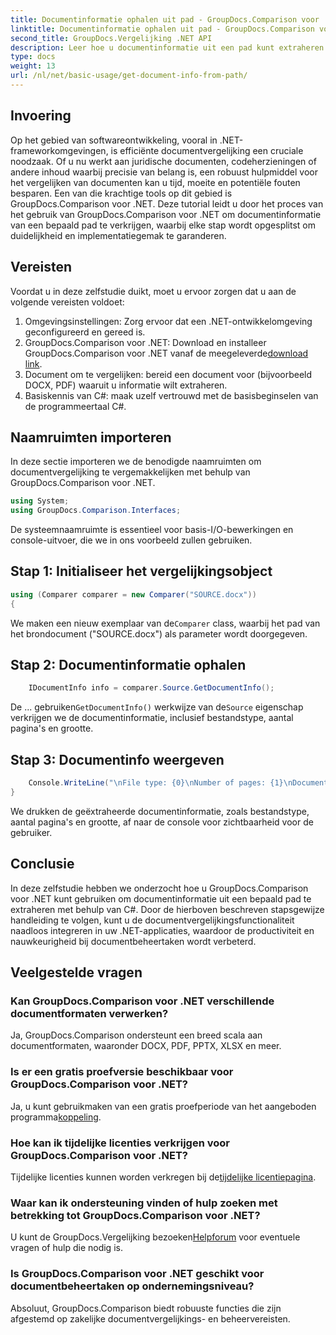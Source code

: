 ```yaml
---
title: Documentinformatie ophalen uit pad - GroupDocs.Comparison voor .NET
linktitle: Documentinformatie ophalen uit pad - GroupDocs.Comparison voor .NET
second_title: GroupDocs.Vergelijking .NET API
description: Leer hoe u documentinformatie uit een pad kunt extraheren met GroupDocs.Comparison voor .NET. Eenvoudige stappen voor efficiënt documentbeheer in C#.
type: docs
weight: 13
url: /nl/net/basic-usage/get-document-info-from-path/
---
```

## Invoering
Op het gebied van softwareontwikkeling, vooral in .NET-frameworkomgevingen, is efficiënte documentvergelijking een cruciale noodzaak. Of u nu werkt aan juridische documenten, codeherzieningen of andere inhoud waarbij precisie van belang is, een robuust hulpmiddel voor het vergelijken van documenten kan u tijd, moeite en potentiële fouten besparen. Een van die krachtige tools op dit gebied is GroupDocs.Comparison voor .NET. Deze tutorial leidt u door het proces van het gebruik van GroupDocs.Comparison voor .NET om documentinformatie van een bepaald pad te verkrijgen, waarbij elke stap wordt opgesplitst om duidelijkheid en implementatiegemak te garanderen.
## Vereisten
Voordat u in deze zelfstudie duikt, moet u ervoor zorgen dat u aan de volgende vereisten voldoet:
1. Omgevingsinstellingen: Zorg ervoor dat een .NET-ontwikkelomgeving geconfigureerd en gereed is.
2.  GroupDocs.Comparison voor .NET: Download en installeer GroupDocs.Comparison voor .NET vanaf de meegeleverde[download link](https://releases.groupdocs.com/comparison/net/).
3. Document om te vergelijken: bereid een document voor (bijvoorbeeld DOCX, PDF) waaruit u informatie wilt extraheren.
4. Basiskennis van C#: maak uzelf vertrouwd met de basisbeginselen van de programmeertaal C#.

## Naamruimten importeren
In deze sectie importeren we de benodigde naamruimten om documentvergelijking te vergemakkelijken met behulp van GroupDocs.Comparison voor .NET.
```csharp
using System;
using GroupDocs.Comparison.Interfaces;
```

De systeemnaamruimte is essentieel voor basis-I/O-bewerkingen en console-uitvoer, die we in ons voorbeeld zullen gebruiken.

## Stap 1: Initialiseer het vergelijkingsobject
```csharp
using (Comparer comparer = new Comparer("SOURCE.docx"))
{
```
 We maken een nieuw exemplaar van de`Comparer` class, waarbij het pad van het brondocument ("SOURCE.docx") als parameter wordt doorgegeven.
## Stap 2: Documentinformatie ophalen
```csharp
    IDocumentInfo info = comparer.Source.GetDocumentInfo();
```
 De ... gebruiken`GetDocumentInfo()` werkwijze van de`Source` eigenschap verkrijgen we de documentinformatie, inclusief bestandstype, aantal pagina's en grootte.
## Stap 3: Documentinfo weergeven
```csharp
    Console.WriteLine("\nFile type: {0}\nNumber of pages: {1}\nDocument size: {2} bytes", info.FileType, info.PageCount, info.Size);
}
```
We drukken de geëxtraheerde documentinformatie, zoals bestandstype, aantal pagina's en grootte, af naar de console voor zichtbaarheid voor de gebruiker.

## Conclusie
In deze zelfstudie hebben we onderzocht hoe u GroupDocs.Comparison voor .NET kunt gebruiken om documentinformatie uit een bepaald pad te extraheren met behulp van C#. Door de hierboven beschreven stapsgewijze handleiding te volgen, kunt u de documentvergelijkingsfunctionaliteit naadloos integreren in uw .NET-applicaties, waardoor de productiviteit en nauwkeurigheid bij documentbeheertaken wordt verbeterd.
## Veelgestelde vragen
### Kan GroupDocs.Comparison voor .NET verschillende documentformaten verwerken?
Ja, GroupDocs.Comparison ondersteunt een breed scala aan documentformaten, waaronder DOCX, PDF, PPTX, XLSX en meer.
### Is er een gratis proefversie beschikbaar voor GroupDocs.Comparison voor .NET?
 Ja, u kunt gebruikmaken van een gratis proefperiode van het aangeboden programma[koppeling](https://releases.groupdocs.com/).
### Hoe kan ik tijdelijke licenties verkrijgen voor GroupDocs.Comparison voor .NET?
 Tijdelijke licenties kunnen worden verkregen bij de[tijdelijke licentiepagina](https://purchase.groupdocs.com/temporary-license/).
### Waar kan ik ondersteuning vinden of hulp zoeken met betrekking tot GroupDocs.Comparison voor .NET?
 U kunt de GroupDocs.Vergelijking bezoeken[Helpforum](https://forum.groupdocs.com/c/comparison/12) voor eventuele vragen of hulp die nodig is.
### Is GroupDocs.Comparison voor .NET geschikt voor documentbeheertaken op ondernemingsniveau?
Absoluut, GroupDocs.Comparison biedt robuuste functies die zijn afgestemd op zakelijke documentvergelijkings- en beheervereisten.